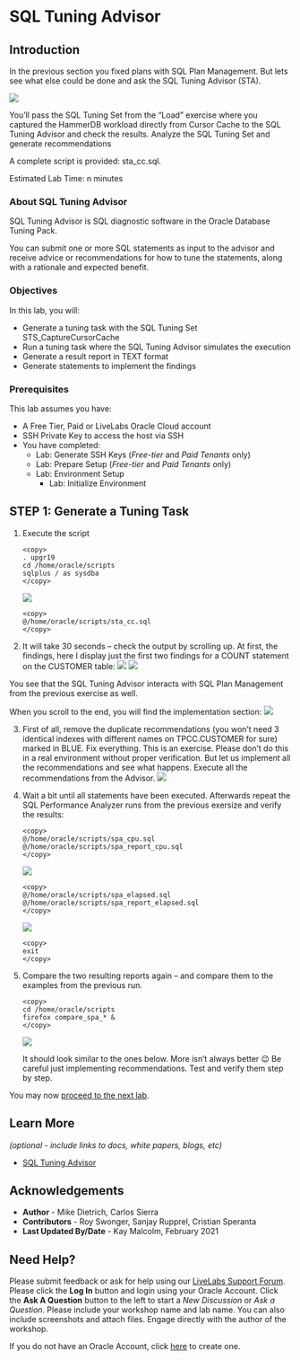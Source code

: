# SQL Tuning Advisor

## Introduction

In the previous section you fixed plans with SQL Plan Management. But lets see what else could be done and ask the SQL Tuning Advisor (STA).

![](./images/sql-tuning-advisor.png " ")

You’ll pass the SQL Tuning Set from the “Load” exercise where you captured the HammerDB workload directly from Cursor Cache to the SQL Tuning Advisor and check the results.
Analyze the SQL Tuning Set and generate recommendations

A complete script is provided: sta_cc.sql.  

Estimated Lab Time: n minutes

### About SQL Tuning Advisor
SQL Tuning Advisor is SQL diagnostic software in the Oracle Database Tuning Pack.

You can submit one or more SQL statements as input to the advisor and receive advice or recommendations for how to tune the statements, along with a rationale and expected benefit.

### Objectives
In this lab, you will:
* Generate a tuning task with the SQL Tuning Set STS_CaptureCursorCache
* Run a tuning task where the SQL Tuning Advisor simulates the execution
* Generate a result report in TEXT format
* Generate statements to implement the findings

### Prerequisites
This lab assumes you have:
- A Free Tier, Paid or LiveLabs Oracle Cloud account
- SSH Private Key to access the host via SSH
- You have completed:
    - Lab: Generate SSH Keys (*Free-tier* and *Paid Tenants* only)
    - Lab: Prepare Setup (*Free-tier* and *Paid Tenants* only)
    - Lab: Environment Setup
		- Lab: Initialize Environment

## **STEP 1**: Generate a Tuning Task

1. Execute the script
   
    ````
    <copy>
    . upgr19
    cd /home/oracle/scripts
    sqlplus / as sysdba
    </copy>
    ````
    ![](./images/sql_tun_1.png " ")

    ````
    <copy>
    @/home/oracle/scripts/sta_cc.sql
    </copy>
    ````


2. It will take 30 seconds – check the output by scrolling up.  At first, the findings, here I display just the first two findings for a COUNT statement on the CUSTOMER table:
    ![](./images/sql_tun_2.png " ")
    ![](./images/sql_tun_3.png " ")

  You see that the SQL Tuning Advisor interacts with SQL Plan Management from the previous exercise as well.

  When you scroll to the end, you will find the implementation section:
    ![](./images/sql_tun_4.png " ")

  
3. First of all, remove the duplicate recommendations (you won’t need 3 identical indexes with different names on TPCC.CUSTOMER for sure) marked in BLUE.  Fix everything.  This is an exercise. Please don’t do this in a real environment without proper verification. But let us implement all the recommendations and see what happens.  Execute all the recommendations from the Advisor.
      ![](./images/sql_tun_5.png " ")


4. Wait a bit until all statements have been executed. Afterwards repeat the SQL Performance Analyzer runs from the previous exersize and verify the results:
    ````
    <copy>
    @/home/oracle/scripts/spa_cpu.sql
    @/home/oracle/scripts/spa_report_cpu.sql
    </copy>
    ````
    ![](./images/sql_tun_6.png " ")
    ````
    <copy>
    @/home/oracle/scripts/spa_elapsed.sql
    @/home/oracle/scripts/spa_report_elapsed.sql
    </copy>
    ````
    ![](./images/sql_tun_7.png " ")
    ````
    <copy>
    exit
    </copy>
    ````

5. Compare the two resulting reports again – and compare them to the examples from the previous run.

    ````
    <copy>
    cd /home/oracle/scripts
    firefox compare_spa_* &
    </copy>
    ````
    ![](./images/sql_per_5.png " ")

    It should look similar to the ones below. More isn’t always better 😉 Be careful just implementing recommendations. Test and verify them step by step.

You may now [proceed to the next lab](#next).

## Learn More

*(optional - include links to docs, white papers, blogs, etc)*

* [SQL Tuning Advisor](https://docs.oracle.com/en/database/oracle/oracle-database/19/tgsql/sql-tuning-advisor.html#GUID-8E1A39CB-A491-4254-8B31-9B1DF7B52AA1)

## Acknowledgements
* **Author** - Mike Dietrich, Carlos Sierra
* **Contributors** -  Roy Swonger, Sanjay Rupprel, Cristian Speranta
* **Last Updated By/Date** - Kay Malcolm, February 2021

## Need Help?
Please submit feedback or ask for help using our [LiveLabs Support Forum](https://community.oracle.com/tech/developers/categories/database-19c). Please click the **Log In** button and login using your Oracle Account. Click the **Ask A Question** button to the left to start a *New Discussion* or *Ask a Question*.  Please include your workshop name and lab name.  You can also include screenshots and attach files.  Engage directly with the author of the workshop.

If you do not have an Oracle Account, click [here](https://profile.oracle.com/myprofile/account/create-account.jspx) to create one.
